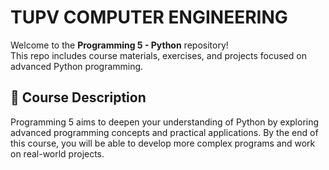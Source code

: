 # TUPV COMPUTER ENGINEERING
Welcome to the **Programming 5 - Python** repository!  
This repo includes course materials, exercises, and projects focused on advanced Python programming.

## 📌 Course Description
Programming 5 aims to deepen your understanding of Python by exploring advanced programming concepts and practical applications. By the end of this course, you will be able to develop more complex programs and work on real-world projects.
